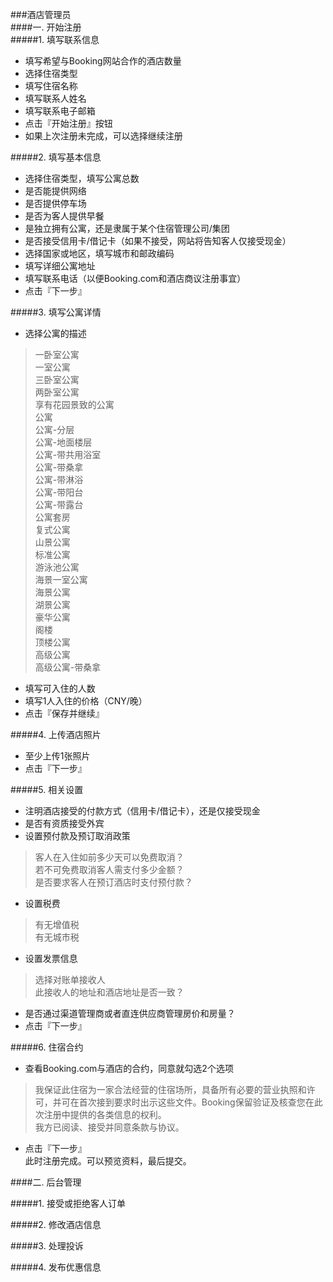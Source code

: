 ###酒店管理员  
####一. 开始注册  
#####1. 填写联系信息  
* 填写希望与Booking网站合作的酒店数量  
* 选择住宿类型  
* 填写住宿名称  
* 填写联系人姓名  
* 填写联系电子邮箱  
* 点击『开始注册』按钮  
* 如果上次注册未完成，可以选择继续注册  

#####2. 填写基本信息  
* 选择住宿类型，填写公寓总数  
* 是否能提供网络  
* 是否提供停车场  
* 是否为客人提供早餐  
* 是独立拥有公寓，还是隶属于某个住宿管理公司/集团  
* 是否接受信用卡/借记卡（如果不接受，网站将告知客人仅接受现金）  
* 选择国家或地区，填写城市和邮政编码  
* 填写详细公寓地址  
* 填写联系电话（以便Booking.com和酒店商议注册事宜）  
* 点击『下一步』  

#####3. 填写公寓详情  
* 选择公寓的描述  

> 一卧室公寓  
一室公寓  
三卧室公寓  
两卧室公寓  
享有花园景致的公寓  
公寓  
公寓-分层  
公寓-地面楼层  
公寓-带共用浴室  
公寓-带桑拿  
公寓-带淋浴  
公寓-带阳台  
公寓-带露台  
公寓套房  
复式公寓  
山景公寓  
标准公寓  
游泳池公寓  
海景一室公寓  
海景公寓  
湖景公寓  
豪华公寓  
阁楼  
顶楼公寓  
高级公寓  
高级公寓-带桑拿  

* 填写可入住的人数  
* 填写1人入住的价格（CNY/晚）  
* 点击『保存并继续』  

#####4. 上传酒店照片  
* 至少上传1张照片  
* 点击『下一步』  

#####5. 相关设置  
* 注明酒店接受的付款方式（信用卡/借记卡），还是仅接受现金  
* 是否有资质接受外宾  
* 设置预付款及预订取消政策  

> 客人在入住如前多少天可以免费取消？  
若不可免费取消客人需支付多少金额？  
是否要求客人在预订酒店时支付预付款？  

* 设置税费  

> 有无增值税  
有无城市税  

* 设置发票信息  

> 选择对账单接收人  
此接收人的地址和酒店地址是否一致？  

* 是否通过渠道管理商或者直连供应商管理房价和房量？  
* 点击『下一步』  

#####6. 住宿合约  

* 查看Booking.com与酒店的合约，同意就勾选2个选项  

> 我保证此住宿为一家合法经营的住宿场所，具备所有必要的营业执照和许可，并可在首次接到要求时出示这些文件。Booking保留验证及核查您在此次注册中提供的各类信息的权利。  
 我方已阅读、接受并同意条款与协议。  
 
* 点击『下一步』  
此时注册完成。可以预览资料，最后提交。  

####二. 后台管理  

#####1. 接受或拒绝客人订单  

#####2. 修改酒店信息  

#####3. 处理投诉  

#####4. 发布优惠信息  

